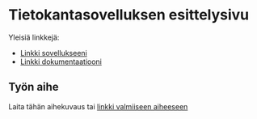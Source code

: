 # Tietokantasovelluksen esittelysivu

Yleisiä linkkejä:

* [Linkki sovellukseeni](http://hyttijan.users.cs.helsinki.fi/keskustelufoorumi/index.php)
* [Linkki dokumentaatiooni](https://github.com/hyttijan/Tsoha-Bootstrap/blob/master/doc/dokumentaatio.pdf)

## Työn aihe

Laita tähän aihekuvaus tai [linkki valmiiseen aiheeseen](http://advancedkittenry.github.io/suunnittelu_ja_tyoymparisto/aiheet/Keskustelufoorumi.html) 
